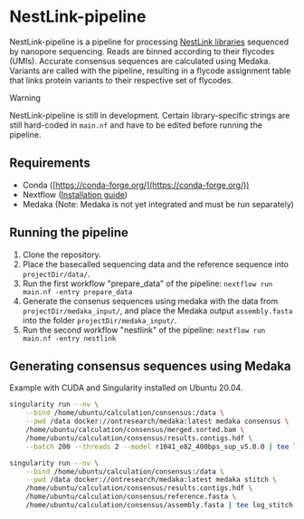 # NestLink-pipeline
NestLink-pipeline is a pipeline for processing [NestLink libraries](https://www.nature.com/articles/s41592-019-0389-8) sequenced by nanopore sequencing. Reads are binned according to their flycodes (UMIs). Accurate consensus sequences are calculated using Medaka. Variants are called with the pipeline, resulting in a flycode assignment table that links protein variants to their respective set of flycodes.

> [!WARNING]
> NestLink-pipeline is still in development. Certain library-specific strings are still hard-coded in `main.nf` and have to be edited before running the pipeline.

## Requirements
- Conda ([https://conda-forge.org/](https://conda-forge.org/))
- Nextflow ([Installation guide](https://www.nextflow.io/docs/latest/install.html))
- Medaka (Note: Medaka is not yet integrated and must be run separately)

## Running the pipeline
1. Clone the repository.
2. Place the basecalled sequencing data and the reference sequence into `projectDir/data/`.
3. Run the first workflow "prepare_data" of the pipeline:
`nextflow run main.nf -entry prepare_data`
4. Generate the consenus sequences using medaka with the data from `projectDir/medaka_input/`, and place the Medaka output `assembly.fasta` into the folder `projectDir/medaka_input/`.
5. Run the second workflow "nestlink" of the pipeline:
`nextflow run main.nf -entry nestlink`

## Generating consensus sequences using Medaka
Example with CUDA and Singularity installed on Ubuntu 20.04.
```bash
singularity run --nv \
    --bind /home/ubuntu/calculation/consensus:/data \
    --pwd /data docker://ontresearch/medaka:latest medaka consensus \
    /home/ubuntu/calculation/consensus/merged.sorted.bam \
    /home/ubuntu/calculation/consensus/results.contigs.hdf \
    --batch 200 --threads 2 --model r1041_e82_400bps_sup_v5.0.0 | tee log_consensus.txt

singularity run --nv \
    --bind /home/ubuntu/calculation/consensus:/data \
    --pwd /data docker://ontresearch/medaka:latest medaka stitch \
    /home/ubuntu/calculation/consensus/results.contigs.hdf \
    /home/ubuntu/calculation/consensus/reference.fasta \
    /home/ubuntu/calculation/consensus/assembly.fasta | tee log_stitch.txt
```
